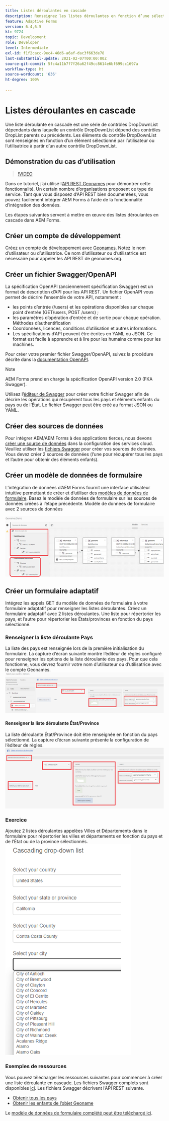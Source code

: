 ```yaml
---
title: Listes déroulantes en cascade
description: Renseignez les listes déroulantes en fonction d’une sélection préalable de liste déroulante.
feature: Adaptive Forms
version: 6.4,6.5
kt: 9724
topic: Development
role: Developer
level: Intermediate
exl-id: f1f2cacc-9ec4-46d6-a6af-dac3f663de78
last-substantial-update: 2021-02-07T00:00:00Z
source-git-commit: 5fc4a11b7f7f26a62f49cc8614e6bf699cc1697a
workflow-type: ht
source-wordcount: '636'
ht-degree: 100%

---
```


# Listes déroulantes en cascade

Une liste déroulante en cascade est une série de contrôles DropDownList dépendants dans laquelle un contrôle DropDownList dépend des contrôles DropList parents ou précédents. Les éléments du contrôle DropDownList sont renseignés en fonction d’un élément sélectionné par l’utilisateur ou l’utilisatrice à partir d’un autre contrôle DropDownList.

## Démonstration du cas d’utilisation

>[!VIDEO](https://video.tv.adobe.com/v/340344?quality=12&learn=on)

Dans ce tutoriel, j’ai utilisé l’[API REST Geonames](http://api.geonames.org/) pour démontrer cette fonctionnalité.
Un certain nombre d’organisations proposent ce type de service. Tant que vous disposez d’API REST bien documentées, vous pouvez facilement intégrer AEM Forms à l’aide de la fonctionnalité d’intégration des données.

Les étapes suivantes servent à mettre en œuvre des listes déroulantes en cascade dans AEM Forms.

## Créer un compte de développement

Créez un compte de développement avec [Geonames](https://www.geonames.org/login). Notez le nom d’utilisateur ou d’utilisatrice. Ce nom d’utilisateur ou d’utilisatrice est nécessaire pour appeler les API REST de geonames.org.

## Créer un fichier Swagger/OpenAPI

La spécification OpenAPI (anciennement spécification Swagger) est un format de description d’API pour les API REST. Un fichier OpenAPI vous permet de décrire l’ensemble de votre API, notamment :

* les points d’entrée (/users) et les opérations disponibles sur chaque point d’entrée (GET/users, POST /users) ;
* les paramètres d’opération d’entrée et de sortie pour chaque opération.
Méthodes d’authentification
* Coordonnées, licences, conditions d’utilisation et autres informations.
* Les spécifications d’API peuvent être écrites en YAML ou JSON. Ce format est facile à apprendre et à lire pour les humains comme pour les machines.

Pour créer votre premier fichier Swagger/OpenAPI, suivez la procédure décrite dans la [documentation OpenAPI](https://swagger.io/docs/specification/2-0/basic-structure/).

>[!NOTE]
> AEM Forms prend en charge la spécification OpenAPI version 2.0 (FKA Swagger).

Utilisez l’[éditeur de Swagger](https://editor.swagger.io/) pour créer votre fichier Swagger afin de décrire les opérations qui récupèrent tous les pays et éléments enfants du pays ou de l’État. Le fichier Swagger peut être créé au format JSON ou YAML.

## Créer des sources de données

Pour intégrer AEM/AEM Forms à des applications tierces, nous devons [créer une source de données](https://experienceleague.adobe.com/docs/experience-manager-learn/forms/ic-web-channel-tutorial/parttwo.html?lang=fr) dans la configuration des services cloud. Veuillez utiliser les [fichiers Swagger](assets/geonames-swagger-files.zip) pour créer vos sources de données.
Vous devez créer 2 sources de données (l’une pour récupérer tous les pays et l’autre pour obtenir des éléments enfants).


## Créer un modèle de données de formulaire

L’intégration de données d’AEM Forms fournit une interface utilisateur intuitive permettant de créer et d’utiliser des [modèles de données de formulaire](https://experienceleague.adobe.com/docs/experience-manager-65/forms/form-data-model/create-form-data-models.html?lang=fr). Basez le modèle de données de formulaire sur les sources de données créées à l’étape précédente. Modèle de données de formulaire avec 2 sources de données

![Modèle de données de formulaire.](assets/geonames-fdm.png)


## Créer un formulaire adaptatif

Intégrez les appels GET du modèle de données de formulaire à votre formulaire adaptatif pour renseigner les listes déroulantes.
Créez un formulaire adaptatif avec 2 listes déroulantes. Une liste pour répertorier les pays, et l’autre pour répertorier les États/provinces en fonction du pays sélectionné.

### Renseigner la liste déroulante Pays

La liste des pays est renseignée lors de la première initialisation du formulaire. La capture d’écran suivante montre l’éditeur de règles configuré pour renseigner les options de la liste déroulante des pays. Pour que cela fonctionne, vous devrez fournir votre nom d’utilisateur ou d’utilisatrice avec le compte Geonames.
![get-countries](assets/get-countries-rule-editor.png)

#### Renseigner la liste déroulante État/Province

La liste déroulante État/Province doit être renseignée en fonction du pays sélectionné. La capture d’écran suivante présente la configuration de l’éditeur de règles.
![state-province-options](assets/state-province-options.png)

### Exercice

Ajoutez 2 listes déroulantes appelées Villes et Départements dans le formulaire pour répertorier les villes et départements en fonction du pays et de l’État ou de la province sélectionnés.
![Exercice.](assets/cascading-drop-down-exercise.png)


### Exemples de ressources

Vous pouvez télécharger les ressources suivantes pour commencer à créer une liste déroulante en cascade.
Les fichiers Swagger complets sont disponibles [ici](assets/geonames-swagger-files.zip).
Les fichiers Swagger décrivent l’API REST suivante.
* [Obtenir tous les pays](http://api.geonames.org/countryInfoJSON?username=yourusername)
* [Obtenir les enfants de l’objet Geoname](http://api.geonames.org/children?formatted=true&amp;geonameId=6252001&amp;username=yourusername)

Le [modèle de données de formulaire complété peut être téléchargé ici](assets/geonames-api-form-data-model.zip).
